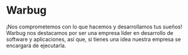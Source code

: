 # Warbug
¡Nos comprometemos con lo que hacemos y desarrollamos tus sueños!
Warbug nos destacamos por ser una empresa líder en desarrollo de software y aplicaciones, así que, si tienes una idea nuestra empresa se encargará de ejecutarla.
